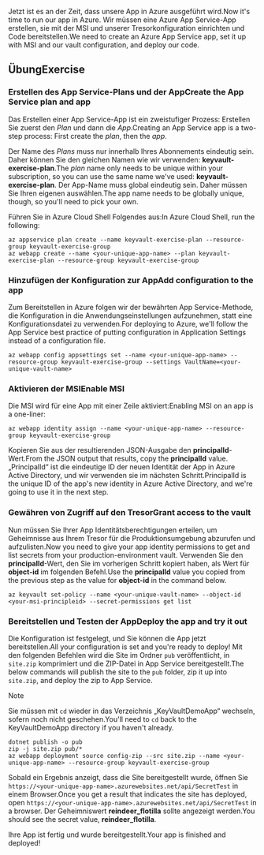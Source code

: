 <span data-ttu-id="02841-101">Jetzt ist es an der Zeit, dass unsere App in Azure ausgeführt wird.</span><span class="sxs-lookup"><span data-stu-id="02841-101">Now it's time to run our app in Azure.</span></span> <span data-ttu-id="02841-102">Wir müssen eine Azure App Service-App erstellen, sie mit der MSI und unserer Tresorkonfiguration einrichten und Code bereitstellen.</span><span class="sxs-lookup"><span data-stu-id="02841-102">We need to create an Azure App Service app, set it up with MSI and our vault configuration, and deploy our code.</span></span>

## <a name="exercise"></a><span data-ttu-id="02841-103">Übung</span><span class="sxs-lookup"><span data-stu-id="02841-103">Exercise</span></span>

### <a name="create-the-app-service-plan-and-app"></a><span data-ttu-id="02841-104">Erstellen des App Service-Plans und der App</span><span class="sxs-lookup"><span data-stu-id="02841-104">Create the App Service plan and app</span></span>

<span data-ttu-id="02841-105">Das Erstellen einer App Service-App ist ein zweistufiger Prozess: Erstellen Sie zuerst den *Plan* und dann die *App*.</span><span class="sxs-lookup"><span data-stu-id="02841-105">Creating an App Service app is a two-step process: First create the *plan*, then the *app*.</span></span>

<span data-ttu-id="02841-106">Der Name des *Plans* muss nur innerhalb Ihres Abonnements eindeutig sein. Daher können Sie den gleichen Namen wie wir verwenden: **keyvault-exercise-plan**.</span><span class="sxs-lookup"><span data-stu-id="02841-106">The *plan* name only needs to be unique within your subscription, so you can use the same name we've used: **keyvault-exercise-plan**.</span></span> <span data-ttu-id="02841-107">Der App-Name muss global eindeutig sein. Daher müssen Sie Ihren eigenen auswählen.</span><span class="sxs-lookup"><span data-stu-id="02841-107">The app name needs to be globally unique, though, so you'll need to pick your own.</span></span>

<span data-ttu-id="02841-108">Führen Sie in Azure Cloud Shell Folgendes aus:</span><span class="sxs-lookup"><span data-stu-id="02841-108">In Azure Cloud Shell, run the following:</span></span>

```azurecli
az appservice plan create --name keyvault-exercise-plan --resource-group keyvault-exercise-group
az webapp create --name <your-unique-app-name> --plan keyvault-exercise-plan --resource-group keyvault-exercise-group
```

### <a name="add-configuration-to-the-app"></a><span data-ttu-id="02841-109">Hinzufügen der Konfiguration zur App</span><span class="sxs-lookup"><span data-stu-id="02841-109">Add configuration to the app</span></span>

<span data-ttu-id="02841-110">Zum Bereitstellen in Azure folgen wir der bewährten App Service-Methode, die Konfiguration in die Anwendungseinstellungen aufzunehmen, statt eine Konfigurationsdatei zu verwenden.</span><span class="sxs-lookup"><span data-stu-id="02841-110">For deploying to Azure, we'll follow the App Service best practice of putting configuration in Application Settings instead of a configuration file.</span></span>

```azurecli
az webapp config appsettings set --name <your-unique-app-name> --resource-group keyvault-exercise-group --settings VaultName=<your-unique-vault-name>
```

### <a name="enable-msi"></a><span data-ttu-id="02841-111">Aktivieren der MSI</span><span class="sxs-lookup"><span data-stu-id="02841-111">Enable MSI</span></span>

<span data-ttu-id="02841-112">Die MSI wird für eine App mit einer Zeile aktiviert:</span><span class="sxs-lookup"><span data-stu-id="02841-112">Enabling MSI on an app is a one-liner:</span></span>

```azurecli
az webapp identity assign --name <your-unique-app-name> --resource-group keyvault-exercise-group
```

<span data-ttu-id="02841-113">Kopieren Sie aus der resultierenden JSON-Ausgabe den **principalId**-Wert.</span><span class="sxs-lookup"><span data-stu-id="02841-113">From the JSON output that results, copy the **principalId** value.</span></span> <span data-ttu-id="02841-114">„PrincipalId“ ist die eindeutige ID der neuen Identität der App in Azure Active Directory, und wir verwenden sie im nächsten Schritt.</span><span class="sxs-lookup"><span data-stu-id="02841-114">PrincipalId is the unique ID of the app's new identity in Azure Active Directory, and we're going to use it in the next step.</span></span>

### <a name="grant-access-to-the-vault"></a><span data-ttu-id="02841-115">Gewähren von Zugriff auf den Tresor</span><span class="sxs-lookup"><span data-stu-id="02841-115">Grant access to the vault</span></span>

<span data-ttu-id="02841-116">Nun müssen Sie Ihrer App Identitätsberechtigungen erteilen, um Geheimnisse aus Ihrem Tresor für die Produktionsumgebung abzurufen und aufzulisten.</span><span class="sxs-lookup"><span data-stu-id="02841-116">Now you need to give your app identity permissions to get and list secrets from your production-environment vault.</span></span> <span data-ttu-id="02841-117">Verwenden Sie den **principalId**-Wert, den Sie im vorherigen Schritt kopiert haben, als Wert für **object-id** im folgenden Befehl.</span><span class="sxs-lookup"><span data-stu-id="02841-117">Use the **principalId** value you copied from the previous step as the value for **object-id** in the command below.</span></span>

```azurecli
az keyvault set-policy --name <your-unique-vault-name> --object-id <your-msi-principleid> --secret-permissions get list
```

### <a name="deploy-the-app-and-try-it-out"></a><span data-ttu-id="02841-118">Bereitstellen und Testen der App</span><span class="sxs-lookup"><span data-stu-id="02841-118">Deploy the app and try it out</span></span>

<span data-ttu-id="02841-119">Die Konfiguration ist festgelegt, und Sie können die App jetzt bereitstellen.</span><span class="sxs-lookup"><span data-stu-id="02841-119">All your configuration is set and you're ready to deploy!</span></span> <span data-ttu-id="02841-120">Mit den folgenden Befehlen wird die Site im Ordner `pub` veröffentlicht, in `site.zip` komprimiert und die ZIP-Datei in App Service bereitgestellt.</span><span class="sxs-lookup"><span data-stu-id="02841-120">The below commands will publish the site to the `pub` folder, zip it up into `site.zip`, and deploy the zip to App Service.</span></span>

> [!NOTE]
> <span data-ttu-id="02841-121">Sie müssen mit `cd` wieder in das Verzeichnis „KeyVaultDemoApp“ wechseln, sofern noch nicht geschehen.</span><span class="sxs-lookup"><span data-stu-id="02841-121">You'll need to `cd` back to the KeyVaultDemoApp directory if you haven't already.</span></span>

```console
dotnet publish -o pub
zip -j site.zip pub/*
az webapp deployment source config-zip --src site.zip --name <your-unique-app-name> --resource-group keyvault-exercise-group
```

<span data-ttu-id="02841-122">Sobald ein Ergebnis anzeigt, dass die Site bereitgestellt wurde, öffnen Sie `https://<your-unique-app-name>.azurewebsites.net/api/SecretTest` in einem Browser.</span><span class="sxs-lookup"><span data-stu-id="02841-122">Once you get a result that indicates the site has deployed, open `https://<your-unique-app-name>.azurewebsites.net/api/SecretTest` in a browser.</span></span> <span data-ttu-id="02841-123">Der Geheimniswert **reindeer_flotilla** sollte angezeigt werden.</span><span class="sxs-lookup"><span data-stu-id="02841-123">You should see the secret value, **reindeer_flotilla**.</span></span>

<span data-ttu-id="02841-124">Ihre App ist fertig und wurde bereitgestellt.</span><span class="sxs-lookup"><span data-stu-id="02841-124">Your app is finished and deployed!</span></span>